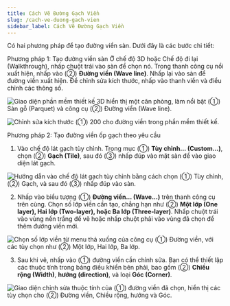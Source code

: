 ```yaml
---
title: Cách Vẽ Đường Gạch Viền
slug: /cach-ve-duong-gach-vien
sidebar_label: Cách Vẽ Đường Gạch Viền
---
```


Có hai phương pháp để tạo đường viền sàn. Dưới đây là các bước chi tiết:

Phương pháp 1: Tạo đường viền sàn
Ở chế độ 3D hoặc Chế độ đi lại (Walkthrough), nhấp chuột trái vào sàn để chọn nó. Trong thanh công cụ nổi xuất hiện, nhấp vào (②) **Đường viền (Wave line)**. Nhấp lại vào sàn để đường viền xuất hiện. Để chỉnh sửa kích thước, nhấp vào thanh viền và điều chỉnh các thông số.

![Giao diện phần mềm thiết kế 3D hiển thị một căn phòng, làm nổi bật (①) Sàn gỗ (Parquet) và công cụ (②) Đường viền (Wave line).](https://storage.googleapis.com/jegavn_kb/image_jegavn/136.1.png)

![Chỉnh sửa kích thước (①) 200 cho đường viền trong phần mềm thiết kế.](https://storage.googleapis.com/jegavn_kb/image_jegavn/136.2.png)

Phương pháp 2: Tạo đường viền ốp gạch theo yêu cầu

1. Vào chế độ lát gạch tùy chỉnh. Trong mục (①) **Tùy chỉnh... (Custom...)**, chọn (②) **Gạch (Tile)**, sau đó (③) nhấp đúp vào mặt sàn để vào giao diện lát gạch.

![Hướng dẫn vào chế độ lát gạch tùy chỉnh bằng cách chọn (①) Tùy chỉnh, (②) Gạch, và sau đó (③) nhấp đúp vào sàn.](https://storage.googleapis.com/jegavn_kb/image_jegavn/136.3.png)

2. Nhấp vào biểu tượng (①) **Đường viền... (Wave...)** trên thanh công cụ trên cùng. Chọn số lớp viền cần tạo, chẳng hạn như (②) **Một lớp (One layer), Hai lớp (Two-layer), hoặc Ba lớp (Three-layer)**. Nhấp chuột trái vào vùng nền trắng để vẽ hoặc nhấp chuột phải vào vùng đã chọn để thêm đường viền mới.

![Chọn số lớp viền từ menu thả xuống của công cụ (①) Đường viền, với các tùy chọn như (②) Một lớp, Hai lớp, Ba lớp.](https://storage.googleapis.com/jegavn_kb/image_jegavn/136.4.png)

3. Sau khi vẽ, nhấp vào (①) đường viền cần chỉnh sửa. Bạn có thể thiết lập các thuộc tính trong bảng điều khiển bên phải, bao gồm (②) **Chiều rộng (Width)**, **hướng (direction)**, và loại **Góc (Corner)**.

![Giao diện chỉnh sửa thuộc tính của (①) đường viền đã chọn, hiển thị các tùy chọn cho (②) Đường viền, Chiều rộng, hướng và Góc.](https://storage.googleapis.com/jegavn_kb/image_jegavn/136.5.png)